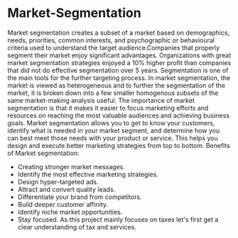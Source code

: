 # Market-Segmentation
Market segmentation creates a subset of a market based on demographics, needs, priorities, common interests, and psychographic or behavioural criteria used to understand 
the target audience.Companies that properly segment their market enjoy significant advantages. Organizations with great market segmentation strategies enjoyed a 10% higher 
profit than companies that did not do effective segmentation over 5 years. Segmentation is one of the main tools for the further targeting process. In market segmentation,
the market is viewed as heterogeneous and to further the segmentation of the market, it is broken down into a few smaller homogenous subsets of the same market-making 
analysis useful. The importance of market segmentation is that it makes it easier to focus marketing efforts and resources on reaching the most valuable audiences and 
achieving business goals. Market segmentation allows you to get to know your customers, identify what is needed in your market segment, and determine how you can best meet 
those needs with your product or service. This helps you design and execute better marketing strategies from top to bottom.
Benefits of Market segmentation:
*	Creating stronger market messages.
*	Identify the most effective marketing strategies.
*	Design hyper-targeted ads.
*	Attract and convert quality leads.
*	Differentiate your brand from competitors.
*	Build deeper customer affinity.
*	Identify niche market opportunities.
*	Stay focused.
        As this project mainly focuses on taxes let's first get a clear understanding of tax and services.
